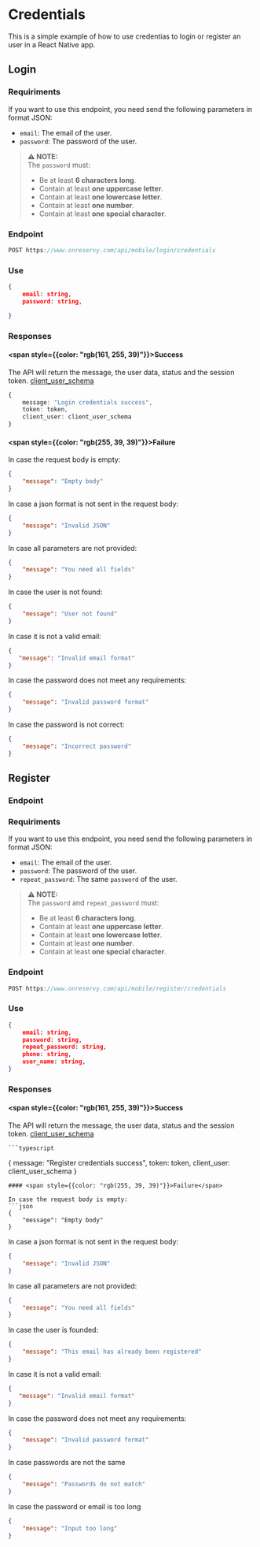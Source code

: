 # Credentials

This is a simple example of how to use credentias to login or register an user in a React Native app.




## Login


### Requiriments
 If you want to use this endpoint, you need send the following parameters in format JSON:

- `email`: The email of the user.
- `password`: The password of the user.

> **⚠️ NOTE:**  
> The `password` must:
> - Be at least **6 characters long**.
> - Contain at least **one uppercase letter**.
> - Contain at least **one lowercase letter**.
> - Contain at least **one number**.
> - Contain at least **one special character**.

### Endpoint
```typescript
POST https://www.onreservy.com/api/mobile/login/credentials
```

### Use
```json
{
    email: string,
    password: string,

}
```

### Responses

####   <span style={{color: "rgb(161, 255, 39)"}}>Success</span>
The API will return the message, the user data, status and the session token.
[client_user_schema](../../models/clientUser#client-user-schema)

```typescript
{
    message: "Login credentials success",
    token: token,
    client_user: client_user_schema
}
```

#### <span style={{color: "rgb(255, 39, 39)"}}>Failure</span>

In case the request body is empty:
```json
{
    "message": "Empty body"
}
```
In case a json format is not sent in the request body:

```json
{
    "message": "Invalid JSON"
}
```
In case all parameters are not provided:

```json
{
    "message": "You need all fields"
}
```
In case the user is not found:
```json
{
    "message": "User not found"
}
```

In case it is not a valid email:
```json
{
   "message": "Invalid email format"
}
```

In case the password does not meet any requirements:

```json
{
    "message": "Invalid password format"
}
```

In case the password is not correct:
```json
{
    "message": "Incorrect password"
}
```
## Register

### Endpoint
### Requiriments
 If you want to use this endpoint, you need send the following parameters in format JSON:

- `email`: The email of the user.
- `password`: The password of the user.
- `repeat_password`: The same `password` of the user.

> **⚠️ NOTE:**  
> The `password` and `repeat_password` must:
> - Be at least **6 characters long**.
> - Contain at least **one uppercase letter**.
> - Contain at least **one lowercase letter**.
> - Contain at least **one number**.
> - Contain at least **one special character**.

### Endpoint
```typescript
POST https://www.onreservy.com/api/mobile/register/credentials
```

### Use
```json
{
    email: string,
    password: string,
    repeat_password: string,
    phone: string,
    user_name: string,
}
```
### Responses

####   <span style={{color: "rgb(161, 255, 39)"}}>Success</span>
The API will return the message, the user data, status and the session token. 
[client_user_schema](../../models/clientUser#client-user-schema)

    ```typescript
{
    message: "Register credentials success",
    token: token,
    client_user: client_user_schema
}
```
#### <span style={{color: "rgb(255, 39, 39)"}}>Failure</span>

In case the request body is empty:
```json
{
    "message": "Empty body"
}
```
In case a json format is not sent in the request body:

```json
{
    "message": "Invalid JSON"
}
```
In case all parameters are not provided:

```json
{
    "message": "You need all fields"
}
```
In case the user is founded:
```json
{
    "message": "This email has already been registered"
}
```

In case it is not a valid email:
```json
{
   "message": "Invalid email format"
}
```

In case the password does not meet any requirements:

```json
{
    "message": "Invalid password format"
}
```

In case passwords are not the same
```json
{
    "message": "Passwords do not match"
}
```
In case the password or email is too long
```json
{
    "message": "Input too long"
}
```